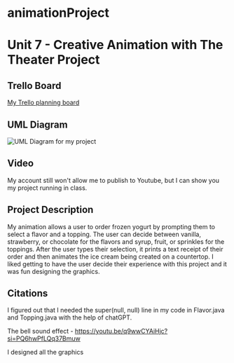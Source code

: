 # animationProject
# Unit 7 - Creative Animation with The Theater Project

## Trello Board

[My Trello planning board](https://trello.com/b/qNLh0SkR/unit-7-project-planning)

## UML Diagram

![UML Diagram for my project](https://docs.google.com/drawings/d/1nVEDO9w3HJ61xJqciaMMR-zPRSgOyTfIDpGz8aZeZ68/edit)

## Video

My account still won't allow me to publish to Youtube, but I can show you my project running in class.

## Project Description

My animation allows a user to order frozen yogurt by prompting them to select a flavor and a topping. The user can decide between vanilla, strawberry, or chocolate for the flavors and syrup, fruit, or sprinkles for the toppings. After the user types their selection, it prints a text receipt of their order and then animates the ice cream being created on a countertop. I liked getting to have the user decide their experience with this project and it was fun designing the graphics.

## Citations

I figured out that I needed the super(null, null) line in my code in Flavor.java and Topping.java with the help of chatGPT. 

The bell sound effect - https://youtu.be/q9wwCYAiHjc?si=PQ6hwPfLQq37Bmuw

I designed all the graphics
